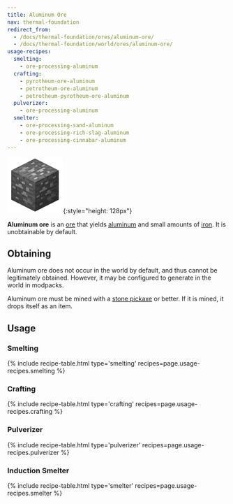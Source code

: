 ```yaml
---
title: Aluminum Ore
nav: thermal-foundation
redirect_from:
  - /docs/thermal-foundation/ores/aluminum-ore/
  - /docs/thermal-foundation/world/ores/aluminum-ore/
usage-recipes:
  smelting:
    - ore-processing-aluminum
  crafting:
    - pyrotheum-ore-aluminum
    - petrotheum-ore-aluminum
    - petrotheum-pyrotheum-ore-aluminum
  pulverizer:
    - ore-processing-aluminum
  smelter:
    - ore-processing-sand-aluminum
    - ore-processing-rich-slag-aluminum
    - ore-processing-cinnabar-aluminum
---
```


![Aluminum ore](/assets/images/thermal-foundation/ore-aluminum.png){:style="height: 128px"}


**Aluminum ore** is an [ore](https://minecraft.gamepedia.com/Ore) that yields
[aluminum](/docs/aluminum-ingot/) and small amounts of
[iron](https://minecraft.gamepedia.com/Iron_Ingot). It is unobtainable by
default.


Obtaining
---------

Aluminum ore does not occur in the world by default, and thus cannot be
legitimately obtained. However, it may be configured to generate in the world in
modpacks.

Aluminum ore must be mined with a [stone
pickaxe](https://minecraft.gamepedia.com/Pickaxe) or better. If it is mined, it
drops itself as an item.


Usage
-----

### Smelting
{% include recipe-table.html type='smelting' recipes=page.usage-recipes.smelting %}

### Crafting
{% include recipe-table.html type='crafting' recipes=page.usage-recipes.crafting %}

### Pulverizer
{% include recipe-table.html type='pulverizer' recipes=page.usage-recipes.pulverizer %}

### Induction Smelter
{% include recipe-table.html type='smelter' recipes=page.usage-recipes.smelter %}
